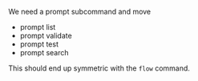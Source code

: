 We need a prompt subcommand and move

- prompt list
- prompt validate
- prompt test
- prompt search



This should end up symmetric with the `flow` command.